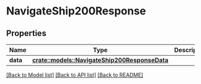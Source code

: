 # NavigateShip200Response

## Properties

Name | Type | Description | Notes
------------ | ------------- | ------------- | -------------
**data** | [**crate::models::NavigateShip200ResponseData**](navigate_ship_200_response_data.md) |  | 

[[Back to Model list]](../README.md#documentation-for-models) [[Back to API list]](../README.md#documentation-for-api-endpoints) [[Back to README]](../README.md)


